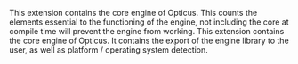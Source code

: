This extension contains the core engine of Opticus. This counts the elements essential to the functioning of the engine, not including the core at compile time will prevent the engine from working. This extension contains the core engine of Opticus. It contains the export of the engine library to the user, as well as platform / operating system detection.